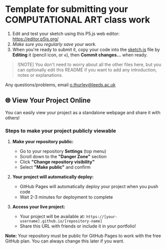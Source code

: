 # Template for submitting your COMPUTATIONAL ART class work

1. Edit and test your sketch using this P5.js web editor: <https://editor.p5js.org/>
2. _Make sure you regularly save your work._
3. When you're ready to submit it, copy your code into the [sketch.js](sketch.js) file by **Editing** it (pencil icon, or `e`), then **Commit changes...** when ready.

 >![NOTE]
 >You don't need to worry about all the other files here, but you can optionally edit this README if you want to add any introduction, notes or explanations.

Any questions/problems, email <o.thurley@leeds.ac.uk>

## 🌐 View Your Project Online

You can easily view your project as a standalone webpage and share it with others!

### Steps to make your project publicly viewable

1. **Make your repository public:**

   - Go to your repository **Settings** (top menu)
   - Scroll down to the **"Danger Zone"** section
   - Click **"Change repository visibility"**
   - Select **"Make public"** and confirm

2. **Your project will automatically deploy:**

   - GitHub Pages will automatically deploy your project when you push code
   - Wait 2-3 minutes for deployment to complete

3. **Access your live project:**
   - Your project will be available at: `https://[your-username].github.io/[repository-name]`
   - Share this URL with friends or include it in your portfolio!

**Note:** Your repository must be public for GitHub Pages to work with the free GitHub plan. You can always change this later if you want.
